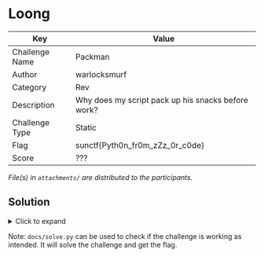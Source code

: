 # Loong

| Key            | Value                                              |
|----------------|----------------------------------------------------|
| Challenge Name | Packman                                            |
| Author         | warlocksmurf                                       |
| Category       | Rev                                                |
| Description    | Why does my script pack up his snacks before work? |
| Challenge Type | Static                                             |
| Flag           | sunctf{Pyth0n_fr0m_zZz_0r_c0de}                    |
| Score          | ???                                                |

*File(s) in `attachments/` are distributed to the participants.*

## Solution

<details>
<summary>Click to expand</summary>

1) The executable is packed with PyInstaller, depack it will provide a suspicious `packman.pyc` file. See
   `docs/packman.exe_extracted.zip`.

2) The `packman.pyc` file can be decompiled with tools and online websites to uncover the malicious script. See
   `docs\packman_pyc_decompiled.py`.

3) From the script you can see the flag, `8cbb8acce9e5a6ffd9e858891a57876dfa3a4e49b71309b928d134ae40ad8f79`, is
   encrypted with AES key `536e616b6548617465734c616464657273496e4d79496e666f537465616c6572`. Copy and run the
   `decrypt_flag` function with these values.

</details>

Note: `docs/solve.py` can be used to check if the challenge is working as intended. It will solve the challenge and get
the flag.